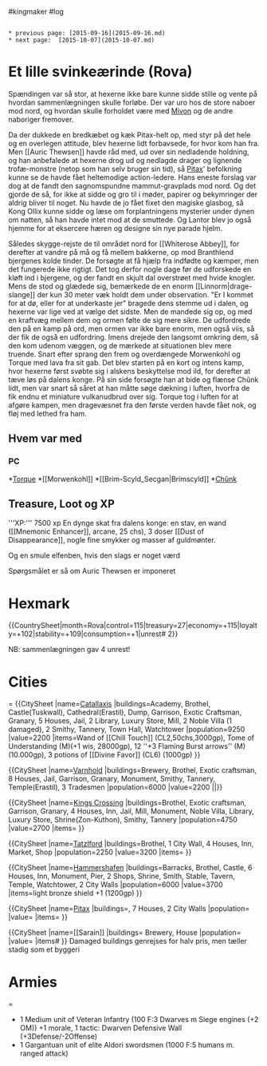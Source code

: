 #kingmaker #log

```ad-info

* previous page: [2015-09-16](2015-09-16.md)
* next page:  [2015-10-07](2015-10-07.md) 
```

# Et lille svinkeærinde (Rova)  
Spændingen var så stor, at hexerne ikke bare kunne sidde stille og vente på hvordan sammenlægningen skulle forløbe. Der var uro hos de store naboer mod nord, og hvordan skulle forholdet være med [Mivon](Mivon.md) og de andre naboriger fremover.
Da der dukkede en bredkæbet og kæk Pitax-helt op, med styr på det hele og en overlegen attitude, blev hexerne lidt forbavsede, for hvor kom han fra. Men [[Auric Thewsen]] havde råd med, ud over sin nedladende holdning, og han anbefalede at hexerne drog ud og nedlagde drager og lignende trofæ-monstre (netop som han selv bruger sin tid), så [Pitax](Pitax.md)' befolkning kunne se de havde fået heltemodige action-ledere. Hans eneste forslag var dog at de fandt den sagnomspundne mammut-gravplads mod nord. Og det gjorde de så, for ikke at sidde og gro til i møder, papirer og bekymringer der aldrig bliver til noget. Nu havde de jo fået fixet den magiske glasbog, så Kong Ollix kunne sidde og læse om forplantningens mysterier under dynen om natten, så han havde intet mod at de smuttede. Og Lantor blev jo også hjemme for at eksercere hæren og designe sin nye parade hjelm.
Således skygge-rejste de til området nord for [[Whiterose Abbey]], for derefter at vandre på må og få mellem bakkerne, op mod Branthlend bjergenes kolde tinder. De forsøgte at få hjælp fra indfødte og kæmper, men det fungerede ikke rigtigt. Det tog derfor nogle dage før de udforskede en kløft ind i bjergene, og der fandt en skjult dal overstrøet med hvide knogler. Mens de stod og glædede sig, bemærkede de en enorm [[Linnorm|drage-slange]] der kun 30 meter væk holdt dem under observation. "Er I kommet for at dø, eller for at underkaste jer" bragede dens stemme ud i dalen, og hexerne var lige ved at vælge det sidste. Men de mandede sig op, og med en kraftvæg mellem dem og ormen følte de sig mere sikre. De udfordrede den på en kamp på ord, men ormen var ikke bare enorm, men også viis, så der fik de også en udfordring. Imens drejede den langsomt omkring dem, så den kom udenom væggen, og de mærkede at situationen blev mere truende. Snart efter sprang den frem og overdængede Morwenkohl og Torque med lava fra sit gab. Det blev starten på en kort og intens kamp, hvor hexerne først svøbte sig i alskens beskyttelse mod ild, for derefter at tæve løs på dalens konge. På sin side forsøgte han at bide og flænse Chûnk lidt, men var snart så såret at han måtte søge dækning i luften, hvorfra de fik endnu et miniature vulkanudbrud over sig. Torque tog i luften for at afgøre kampen, men dragevæsnet fra den første verden havde fået nok, og fløj med lethed fra ham.
 
## Hvem var med 
### PC 
 
*[Torque](Torque%20Firebrand.md)
*[[Morwenkohl]]
*[[Brim-Scyld_Secgan|Brimscyld]]
*[Chûnk](Chûnk%20Van%20Der%20Hamer.md)
## Treasure, Loot og XP 
'''XP:''' 7500 xp 
En dynge skat fra dalens konge: en stav, en wand ([[Mnemonic Enhancer]], arcane, 25 chs), 3 doser [[Dust of Disappearance]], nogle fine smykker og masser af guldmønter.
Og en smule elfenben, hvis den slags er noget værd
Spørgsmålet er så om Auric Thewsen er imponeret
# Hexmark  
{{CountrySheet|month=Rova|control=115|treasury=27|economy=+115|loyalty=+102|stability=+109|consumption=+1|unrest# 2}} 
            
NB: sammenlægningen gav 4 unrest!
 
# Cities  
=
{{CitySheet
|name=[Catallaxis](Catallaxis.md)
|buildings=Academy, Brothel, Castle(Tuskwall), Cathedral(Erastil), Dump, Garrison, Exotic Craftsman, Granary, 5 Houses, Jail, 2 Library, Luxury Store, Mill, 2 Noble Villa (1 damaged), 2 Smithy, Tannery, Town Hall, Watchtower
|population=9250
|value=2200
|items=Wand of [[Chill Touch]] (CL2,50chs,3000gp), Tome of Understanding (M)(+1 wis, 28000gp), 12 ''+3 Flaming Burst arrows'' (M)(10.000gp), 3 potions of [[Divine Favor]] (CL6) (1000gp)
}}
{{CitySheet
|name=[Varnhold](Varnhold.md)
|buildings=Brewery, Brothel, Exotic craftsman, 8 Houses, Jail, Garrison, Granary, Monument, Smithy, Tannery, Temple(Erastil), 3 Tradesmen
|population=6000
|value=2200
||}}
{{CitySheet
|name=[Kings Crossing](Kings%20Crossing.md)
|buildings=Brothel, Exotic craftsman, Garrison, Granary, 4 Houses, Inn, Jail, Mill, Monument, Noble Villa, Library, Luxury Store, Shrine(Zon-Kuthon), Smithy, Tannery 
|population=4750
|value=2700
|items=
}}
{{CitySheet
|name=[Tatzlford](Tatzlford.md)
|buildings=Brothel, 1 City Wall, 4 Houses, Inn, Market, Shop
|population=2250
|value=3200
|items=
}}
{{CitySheet
|name=[Hammershafen](Hammershafen.md)
|buildings=Barracks, Brothel, Castle, 6 Houses, Inn, Monument, Pier, 2 Shops, Shrine, Smith, Stable, Tavern, Temple, Watchtower, 2 City Walls
|population=6000
|value=3700
|items=light bronze shield +1 (1200gp)
}}
{{CitySheet
|name=[Pitax](Pitax.md)
|buildings=, 7 Houses, 2 City Walls
|population=
|value=
|items=
}}
{{CitySheet
|name=[[Sarain]]
|buildings= Brewery, House
|population=
|value=
|items# }}
Damaged buildings genrejses for halv pris, men tæller stadig som et byggeri
 
# Armies 
=
* 1 Medium unit of Veteran Infantry (100 F:3 Dwarves m Siege engines (+2 OM)) +1 morale, 1 tactic: Dwarven Defensive Wall (+3Defense/-2Offense)
* 1 Gargantuan unit of elite Aldori swordsmen (1000 F:5 humans m. ranged attack)
